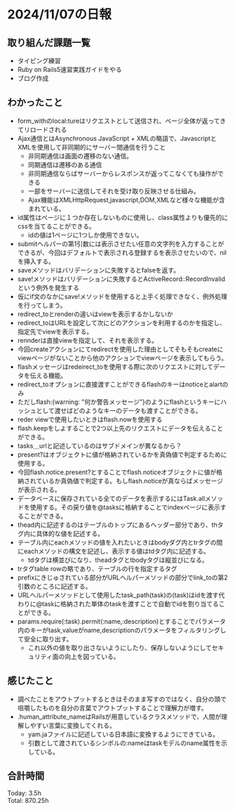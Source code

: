 # 2024/11/07の日報
## 取り組んだ課題一覧
* タイピング練習
* Ruby on Rails5速習実践ガイドをやる
* ブログ作成
## わかったこと
* form_withのlocal:tureはリクエストとして送信され、ページ全体が返ってきてリロードされる
* Ajax通信とはAsynchronous JavaScript + XMLの略語で、JavascriptとXMLを使用して非同期的にサーバー間通信を行うこと
  *  非同期通信は画面の遷移のない通信。
  *  同期通信は遷移のある通信
  *  非同期通信ならばサーバーからレスポンスが返ってこなくても操作ができる
  *  一部をサーバーに送信してそれを受け取り反映させる仕組み。
  *  Ajax機能はXMLHttpRequest,javascript,DOM,XMLなど様々な機能が含まれている。
* id属性はページに１つか存在しないものに使用し、class属性よりも優先的にcssを当てることができる。
  *  idの値は1ページに1つしか使用できない。
*  submitヘルパーの第1引数には表示させたい任意の文字列を入力することができるが、今回はデフォルトで表示される登録するを表示させたいので、nilを挿入する。
*  saveメソッドはバリデーションに失敗するとfalseを返す。
*  save!メソッドはバリデーションに失敗するとActiveRecord::RecordInvalidという例外を発生する
  *  仮にif文のなかにsave!メソッドを使用すると上手く処理できなく、例外処理を行ってしまう。
*  redirect_toとrenderの違いはviewを表示するかしないか
  *  redirect_toはURLを設定して次にどのアクションを利用するのかを指定し、指定先でviewを表示する。
  *  rennderは直接viewを指定して、それを表示する。
  *  今回createアクションにてredirectを使用した理由としてそもそもcreateにviewページがないことから他のアクションでviewページを表示してもらう。
*  flashメッセージはredeirect_toを使用する際に次のリクエストに対してデータを伝える機能。
*  redirect_toオプションに直接渡すことができるflashのキーはnoticeとalartのみ
  *  ただしflash:{warning: "何か警告メッセージ"}のようにflashというキーにハッシュとして渡せばどのようなキーのデータも渡すことができる。
  * reder viewで使用したいときはflash.nowを使用する
  * flash.keepをしよすることで2つ以上先のリクエストにデータを伝えることができる。
*  tasks＿urlと記述しているのはサブドメインが異なるから？
*  present?はオブジェクトに値が格納されているかを真偽値で判定するために使用する。
  * 今回flash.notice.present?とすることでflash.noticeオブジェクトに値が格納されているか真偽値で判定する。もしflash.noticeが真ならばメッセージが表示される。
* データベースに保存されている全てのデータを表示するにはTask.allメソッドを使用する。その戻り値を@tasksに格納することでindexページに表示することができる。
*  thead内に記述するのはテーブルのトップにあるヘッダー部分であり、thタグ内に具体的な値を記述する。
* テーブル内にeachメソッドの値を入れたいときはbodyダグ内とtrタグの間にeachメソッドの構文を記述し、表示する値はtdタグ内に記述する。
  * tdタグは横並びになり、theadタグとtbodyタグは縦並びになる。
* trタグtable rowの略であり、テーブルの行を指定するタグ
* prefixにきじゅされている部分がURLヘルパーメソッドの部分でlink_toの第2引数のところに記述する。
* URLヘルパーメソッドとして使用したtask_path(task)の(task)はidを渡す代わりに@taskに格納された単体のtaskを渡すことで自動でidを割り当てることができる。
* params.require(:task).permit(:name,:description)とすることでパラメータ内のキーがtask,valueがname,descriptionのパラメータをフィルタリングして安全に取り出す。
  * これ以外の値を取り出さないようにしたり、保存しないようにしてセキュリティ面の向上を図っている。               
## 感じたこと
* 調べたことをアウトプットするときはそのまま写すのではなく、自分の頭で咀嚼したものを自分の言葉でアウトプットすることで理解力が増す。
* .human_attribute_nameはRailsが用意しているクラスメソッドで、人間が理解しやすい言葉に変換してくれる。
  * yam.jaファイルに記述している日本語に変換するようにできている。
  * 引数として渡されているシンボルの:nameはtaskモデルのname属性を示している。 
## 合計時間  
Today: 3.5h<br>
Total: 870.25h
